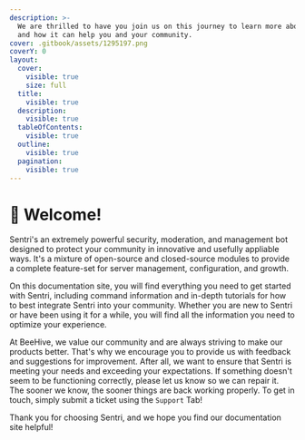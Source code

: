 ```yaml
---
description: >-
  We are thrilled to have you join us on this journey to learn more about Sentri
  and how it can help you and your community.
cover: .gitbook/assets/1295197.png
coverY: 0
layout:
  cover:
    visible: true
    size: full
  title:
    visible: true
  description:
    visible: true
  tableOfContents:
    visible: true
  outline:
    visible: true
  pagination:
    visible: true
---
```


# 👋 Welcome!

Sentri's an extremely powerful security, moderation, and management bot designed to protect your community in innovative and usefully appliable ways. It's a mixture of open-source and closed-source modules to provide a complete feature-set for server management, configuration, and growth.&#x20;

On this documentation site, you will find everything you need to get started with Sentri, including command information and in-depth tutorials for how to best integrate Sentri into your community. Whether you are new to Sentri or have been using it for a while, you will find all the information you need to optimize your experience.

At BeeHive, we value our community and are always striving to make our products better. That's why we encourage you to provide us with feedback and suggestions for improvement. After all, we want to ensure that Sentri is meeting your needs and exceeding your expectations. If something doesn't seem to be functioning correctly, please let us know so we can repair it. The sooner we know, the sooner things are back working properly. To get in touch, simply submit a ticket using the `Support` Tab!

Thank you for choosing Sentri, and we hope you find our documentation site helpful!
